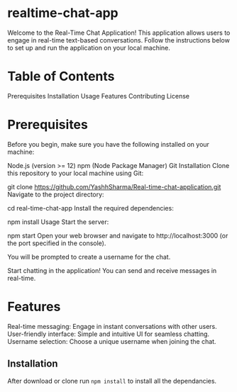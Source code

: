 # realtime-chat-app
Welcome to the Real-Time Chat Application! This application allows users to engage in real-time text-based conversations. Follow the instructions below to set up and run the application on your local machine.

# Table of Contents
Prerequisites
Installation
Usage
Features
Contributing
License
# Prerequisites
Before you begin, make sure you have the following installed on your machine:

Node.js (version >= 12)
npm (Node Package Manager)
Git
Installation
Clone this repository to your local machine using Git:

git clone https://github.com/YashhSharma/Real-time-chat-application.git
Navigate to the project directory:

cd real-time-chat-app
Install the required dependencies:

npm install
Usage
Start the server:

npm start
Open your web browser and navigate to http://localhost:3000 (or the port specified in the console).

You will be prompted to create a username for the chat.

Start chatting in the application! You can send and receive messages in real-time.

# Features
Real-time messaging: Engage in instant conversations with other users.
User-friendly interface: Simple and intuitive UI for seamless chatting.
Username selection: Choose a unique username when joining the chat.


## Installation 
After download or clone run `npm install` to install all the dependancies.


